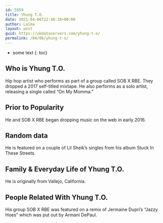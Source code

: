 ```yaml
---
id: 5959
title: Yhung T.O.
date: 2021-04-06T22:48:18+00:00
author: Laima
layout: post
guid: https://ukdataservers.com/yhung-t-o/
permalink: /04/06/yhung-t-o/
---
```


* some text
{: toc}


## Who is Yhung T.O.
                  
                  
                  
Hip hop artist who performs as part of a group called SOB X RBE. They dropped a 2017 self-titled mixtape. He also performs as a solo artist, releasing a single called &#8220;On My Momma.&#8221; 
                  
              
            
              
            
                
                
                
## Prior to Popularity
                  
                  
                  
He and SOB X RBE began dropping music on the web in early 2016.
                  
              
            
              
            
                
                
                
## Random data
                  
                  
                  
He is featured on a couple of Lil Sheik&#8217;s singles from his album Stuck In These Streets.
                  
              
            
              
            
                
                
                
## Family & Everyday Life of Yhung T.O.
                  
                  
                  
He is originally from Vallejo, California.
                  
              
            
              
            
                
                
                
## People Related With Yhung T.O.
                  
                  
                  
His group SOB X RBE was featured on a remix of Jermaine Dupri&#8217;s &#8220;Jazzy Hoes&#8221; which was put out by Armani DePaul.
                  
              
            
              
            
                
              
            
              
              
            
            
              
            
          
          
          